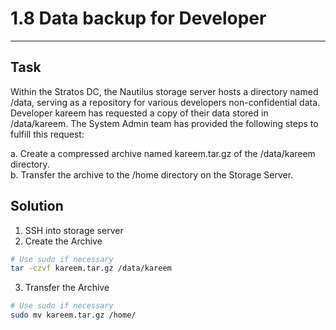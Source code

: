 # 1.8 Data backup for Developer
---
## Task
Within the Stratos DC, the Nautilus storage server hosts a directory named /data, serving as a repository for various developers non-confidential data. Developer kareem has requested a copy of their data stored in /data/kareem. The System Admin team has provided the following steps to fulfill this request:
  
a. Create a compressed archive named kareem.tar.gz of the /data/kareem directory.  
b. Transfer the archive to the /home directory on the Storage Server.  
## Solution
1. SSH into storage server
2. Create the Archive
```bash
# Use sudo if necessary
tar -czvf kareem.tar.gz /data/kareem
```
3. Transfer the Archive
```bash
# Use sudo if necessary
sudo mv kareem.tar.gz /home/
```
